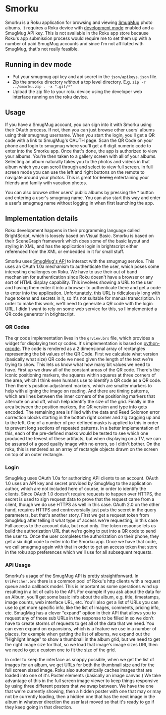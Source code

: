 # Smorku
Smorku is a Roku application for browsing and viewing [SmugMug](https://www.smugmug.com) photo albums. 
It requires a Roku device with [development mode](https://developer.roku.com/docs/developer-program/getting-started/developer-setup.md) enabled and a SmugMug API key. This is not available in the Roku app store because Roku's app submission process would require me to set them up with a number of paid SmugMug accounts and since I'm not affiliated with SmugMug, that's not really feasible. 

## Running in dev mode
* Put your smugmug api key and api secret in the `json/apikeys.json` file. 
* Zip the smorku directory *without* a top level directory. E.g. `zip -r ../smorku.zip . -x ".git/*"` 
* Upload the zip file to your roku device using the developer web interface running on the roku device.

## Usage
If you have a SmugMug account, you can sign into it with Smorku using their OAuth process. If not, then you can just browse other users' albums using their smugmug username. When you start the login, you'll get a QR code with a link to SmugMug's 
OAUTH page. Scan the QR Code on your phone and login to smugmug where you'll get a 6 digit numeric code to enter into the Smorku app. Once that's done, 
the app is authorized to view your albums. 
You're then taken to a gallery screen with all of your albums. Selecting an album naturally takes you to the photos and videos in that album which you can scroll through and select to view full screen. In full screen mode you can use the left and right buttons on the remote to navigate around your photos. This is great for 
~~boring~~ entertaining your friends and family with vacation photos. 

You can also browse other users' public albums by pressing the * button and entering a user's smugmug name. You can also start this way and enter a user's smugmug name
without logging in when first launching the app. 

## Implementation details
Roku development happens in their programming language called BrightScript, which is loosely based on Visual Basic. Smorku is based on their SceneGraph framework 
which does some of the basic layout and styling in XML, and has the application login in brightscript either referenced from the XML or embedded in it for small stuff.

Smorku uses [SmugMug's API](https://api.smugmug.com/api/v2/doc) to interact with the smugmug service. This uses an OAuth 1.0a mechanism to authenticate the user, which
poses some interesting challenges on Roku. We have to use their out of band mechanism for authentication since Roku doesn't have a browser or any sort of HTML display capability. This involves showing a URL to the user and having them enter it into a browser to authenticate there and get a code to enter into the application. Unfortunately,
this URL is ridiculously long with huge tokens and secrets in it, so it's not suitable for manual transcription. In order to make this work, we'll need to generate a QR 
code with the login URL. I didn't want to rely on some web service for this, so I implemented a QR code generator in brightscript.

### QR Codes
The qr code implementation lives in the `qrview.brs` file, which provides a widget for displaying text qr codes. It's implementation is based on [python-qrcode](https://github.com/lincolnloop/python-qrcode). 
The code is rendered as a 2 dimensional array of rectangles representing the bit values of the QR Code. First we calculate what version (basically what size) QR code we need given the length of the text we're trying to show. This lets us know what how many bit values we need to have. First up we draw all of the constant areas of the QR code.
There's the iconic positioning markers, the squares within squares at three corners of the area, which I think even humans use to identify a QR code as a QR code.
Then there's position adjustment markers, which are smaller markers to help with aligning the image on reading. And there are timing patterns, which are lines between the inner corners of the positioning markers that alternate on and off, which help identify the size of the grid.
Finally in the area between the position markers, the QR version and type info gets encoded.
The remaining area is filled with the data and Reed Solomon error correction blocks starting in the bottom right corner and zig zagging up and to the left. One of a number of pre-defined masks is applied to this in order to prevent long sections of repeated patterns. In a better implementation of this, each of the pre-defined masks would be tested to see which one produced the fewest of these artifacts, but when displaying on a TV, we can be assured of a good quality image with no errors, so I didn't bother.
On the roku, this is rendered as an array of rectangle objects drawn on the screen on top of an outer rectangle. 

### Login 
SmugMug uses OAuth 1.0a for authorizing API clients to an account. OAuth 1.0 uses an API key and secret provided by SmugMug to the application author, which are not included here of course, in order to identify the clients. Since OAuth 1.0 doesn't require requests to happen over HTTPS, the secret is used to sign request data to prove that the request came from a client, though we do use HTTPS as well in this case. OAuth 2.0 on the other hand, requires HTTPS and controversially just puts the secret in the query parameters, but that's another story. 
First we get a request token from SmugMug after telling it what type of access we're requesting, in this case Full access to the account data, but read only. 
The token response lets us build the authorization URL that we're going to put into a QR code to send the user to. Once the user completes the authorization on their phone, they get a six digit code to enter into the Smorku app. Once we have that code, we call smugmug again with that in order to get an access token that store in the roku app preferences which we'll use for all subsequent requests.

### API Usage
Smorku's usage of the SmugMug API is pretty straightforward. In `UriFetcher.brs` there is a common pool of Roku's http clients with a request queue and a callback model. This is important as some operations wind up resulting in a lot of calls to the API. For example if you ask about the data for an Album, you'll get some basic info about the album, e.g. title, timestamps, image counts, web interface URL, etc. You'll also get a list of URLs you can use to get more specific info, like the list of images, comments, pricing info, etc. SmugMug has a clever "expand" option in their API that allows you to request any of those sub URLs in the response to be filled in so we don't have to create storms of requests to get all of the data that we need. You can even expand on expansions, which is a feature we use in a number of places, for example when getting the list of albums, we expand out the "Highlight Image" to show a thumbnail in the album grid, but we need to get the right image size for that, so we load that image's image sizes URI, then we need to get a custom one to fit the size of the grid. 

In order to keep the interface as snappy possible, when we get the list of images for an album, we get URLs for both the thumbnail size and for the full screen sized image. Roku also automatically caches images that are loaded into one of it's Poster elements (basically an image canvas.) We take advantage of this in the full screen image viewer to keep things responsive by using three different posters that we swap between. We have the one that we're currently showing, then a hidden poster with one that may or may not be currently loading, then a hidden one that has the next image in the album in whatever direction the user last moved so that it's ready to go if they keep going in that direction.

